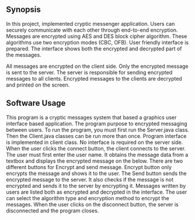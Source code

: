 ## Synopsis

In this project, implemented cryptic messenger application. Users can securely communicate with each other through end-to-end encryption. Messages are encrypted using AES and DES block cipher algorithm. These algorithms use two encryption modes (CBC, OFB). User friendly interface is prepared. The interface shows both the encrypted and decrypted part of the messages.

All messages are encrypted on the client side. Only the encrypted message is sent to the server. The server is responsible for sending encrypted messages to all clients. Encrypted messages to the clients are decrypted and printed on the screen.

## Software Usage

This program is a cryptic messages system that based a graphics user interface based application. The program purpose to encrypted messaging between users.
To run the program, you must first run the Server.java class. Then the Client.java classes can be run more than once. Program interface is implemented in client class. No interface is required on the server side.
When the user clicks the connect button, the client connects to the server. The user must first enter the user name. It obtains the message data from a textbox and displays the encrypted message on the below. There are two different buttons for Encrypt and send message. Encrypt button only encrypts the message and shows it to the user. The Send button sends the encrypted message to the server. It also checks if the message is not encrypted and sends it to the server by encrypting it. Messages written by users are listed both as encrypted and decrypted in the interface. The user can select the algorithm type and encryption method to encrypt the messages. When the user clicks on the disconnect button, the server is disconnected and the program closes.



